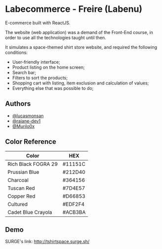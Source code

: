 
# Labecommerce - Freire (Labenu)

E-commerce built with ReactJS.

The website (web application) was a demand of the Front-End course, in order to use all the technologies taught until then.

It simulates a space-themed shirt store website, and required the following conditions:
  - User-friendly interface;
  - Product listing on the home screen;
  - Search bar;
  - Filters to sort the products;
  - Shopping cart with listing, item exclusion and calculation of values;
  - Everything else that was possible to do;


## Authors

- [@lucasmonsan](https://github.com/lucasmonsan)
- [@raiane-dev1](https://github.com/raiane-dev1)
- [@Murilo0x](https://github.com/Murilo0x)

## Color Reference

| Color             | HEX |
| ----------------- | ------------------------------------|
| Rich Black FOGRA 29 |#11151C|
| Prussian Blue |#212D40|
| Charcoal |#364156|
| Tuscan Red |#7D4E57|
| Copper Red |#D66853|
| Cultured |#EDF2F4|
| Cadet Blue Crayola |#ACB3BA|


## Demo

SURGE's link: http://tshirtspace.surge.sh/
